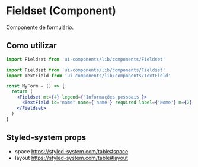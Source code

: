 # Fieldset (Component)

Componente de formulário.

## Como utilizar

```js
import Fieldset from 'ui-components/lib/components/Fieldset'
```

```jsx
import Fieldset from 'ui-components/lib/components/Fieldset'
import TextField from 'ui-components/lib/components/TextField'

const MyForm = () => {
  return (
    <Fieldset mt={4} legend={'Informações pessoais'}>
      <TextField id="name" name={'name'} required label={'Nome'} m={2} placeholder={'Nome'} />
    </Fieldset>
  )
}
```

## Styled-system props

- space https://styled-system.com/table#space
- layout https://styled-system.com/table#layout

